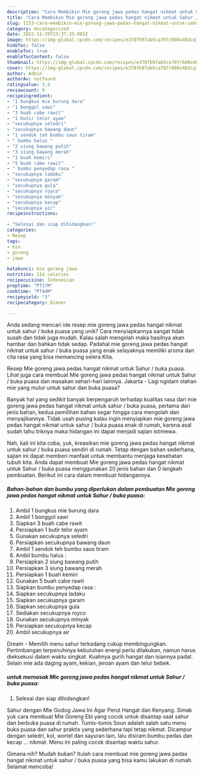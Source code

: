 ```yaml
---
description: "Cara Membikin Mie goreng jawa pedas hangat nikmat untuk Sahur / buka puasa yang Lezat Sekali"
title: "Cara Membikin Mie goreng jawa pedas hangat nikmat untuk Sahur / buka puasa yang Lezat Sekali"
slug: 1153-cara-membikin-mie-goreng-jawa-pedas-hangat-nikmat-untuk-sahur-buka-puasa-yang-lezat-sekali
category: Uncategorized
date: 2022-11-29T23:37:33.081Z
image: https://img-global.cpcdn.com/recipes/e378fb97ab5ca707/680x482cq70/mie-goreng-jawa-pedas-hangat-nikmat-untuk-sahur-buka-puasa-foto-resep-utama.jpg
hideToc: false
enableToc: true
enableTocContent: false
thumbnail: https://img-global.cpcdn.com/recipes/e378fb97ab5ca707/680x482cq70/mie-goreng-jawa-pedas-hangat-nikmat-untuk-sahur-buka-puasa-foto-resep-utama.jpg
cover: https://img-global.cpcdn.com/recipes/e378fb97ab5ca707/680x482cq70/mie-goreng-jawa-pedas-hangat-nikmat-untuk-sahur-buka-puasa-foto-resep-utama.jpg
author: Admin
authorAv: notfound
ratingvalue: 3.4
reviewcount: 9
recipeingredient:
- "1 bungkus mie burung dara"
- "1 bonggol sawi"
- "3 buah cabe rawit"
- "1 butir telor ayam"
- "secukupnya seledri"
- "secukupnya bawang daun"
- "1 sendok teh bumbu saus tiram"
- " bumbu halus "
- "2 siung bawang putih"
- "3 siung bawang merah"
- "1 buah kemiri"
- "5 buah cabe rawit"
- " bumbu penyedap rasa "
- "secukupnya ladaku"
- "secukupnya garam"
- "secukupnya gula"
- "secukupnya royco"
- "secukupnya minyak"
- "secukupnya kecap"
- "secukupnya air"
recipeinstructions:

- "Selesai dan siap dihidangkan!"
categories:
- Resep
tags:
- mie
- goreng
- jawa

katakunci: mie goreng jawa 
nutrition: 114 calories
recipecuisine: Indonesian
preptime: "PT17M"
cooktime: "PT44M"
recipeyield: "3"
recipecategory: Dinner

---
```





Anda sedang mencari ide resep mie goreng jawa pedas hangat nikmat untuk sahur / buka puasa yang unik? Cara menyiapkannya sangat tidak susah dan tidak juga mudah. Kalau salah mengolah maka hasilnya akan hambar dan bahkan tidak sedap. Padahal mie goreng jawa pedas hangat nikmat untuk sahur / buka puasa yang enak selayaknya memiliki aroma dan cita rasa yang bisa memancing selera Kita.





Resep Mie goreng jawa pedas hangat nikmat untuk Sahur / buka puasa. Lihat juga cara membuat Mie goreng jawa pedas hangat nikmat untuk Sahur / buka puasa dan masakan sehari-hari lainnya. Jakarta - Lagi ngidam olahan mie yang mulur untuk sahur dan buka puasa?

Banyak hal yang sedikit banyak berpengaruh terhadap kualitas rasa dari mie goreng jawa pedas hangat nikmat untuk sahur / buka puasa, pertama dari jenis bahan, kedua pemilihan bahan segar hingga cara mengolah dan menyajikannya. Tidak usah pusing kalau ingin menyiapkan mie goreng jawa pedas hangat nikmat untuk sahur / buka puasa enak di rumah, karena asal sudah tahu triknya maka hidangan ini dapat menjadi sajian istimewa.






Nah, kali ini kita coba, yuk, kreasikan mie goreng jawa pedas hangat nikmat untuk sahur / buka puasa sendiri di rumah. Tetap dengan bahan sederhana, sajian ini dapat memberi manfaat untuk membantu menjaga kesehatan tubuh kita. Anda dapat membuat Mie goreng jawa pedas hangat nikmat untuk Sahur / buka puasa menggunakan 20 jenis bahan dan 0 langkah pembuatan. Berikut ini cara dalam membuat hidangannya.

<!--inarticleads1-->

##### Bahan-bahan dan bumbu yang diperlukan dalam pembuatan Mie goreng jawa pedas hangat nikmat untuk Sahur / buka puasa:

1. Ambil 1 bungkus mie burung dara
1. Ambil 1 bonggol sawi
1. Siapkan 3 buah cabe rawit
1. Persiapkan 1 butir telor ayam
1. Gunakan secukupnya seledri
1. Persiapkan secukupnya bawang daun
1. Ambil 1 sendok teh bumbu saus tiram
1. Ambil  bumbu halus :
1. Persiapkan 2 siung bawang putih
1. Persiapkan 3 siung bawang merah
1. Persiapkan 1 buah kemiri
1. Gunakan 5 buah cabe rawit
1. Siapkan  bumbu penyedap rasa :
1. Siapkan secukupnya ladaku
1. Siapkan secukupnya garam
1. Siapkan secukupnya gula
1. Sediakan secukupnya royco
1. Gunakan secukupnya minyak
1. Persiapkan secukupnya kecap
1. Ambil secukupnya air


Dream - Memilih menu sahur terkadang cukup membingungkan. Pertimbangan terpenuhinya kebutuhan energi perlu dilakukan, namun harus dieksekusi dalam waktu singkat. Kuahnya gurih hangat dan isiannya padat. Selain mie ada daging ayam, kekian, jeroan ayam dan telur bebek. 

<!--inarticleads2-->

#####  untuk memasak Mie goreng jawa pedas hangat nikmat untuk Sahur / buka puasa:


1. Selesai dan siap dihidangkan!

Sahur dengan Mie Godog Jawa Ini Agar Perut Hangat dan Kenyang. Simak yuk cara membuat Mie Goreng Ebi yang cocok untuk disantap saat sahur dan berbuka puasa di rumah. Tumis-tumis Soun adalah salah satu menu buka puasa dan sahur praktis yang sederhana tapi tetap nikmat. Dicampur dengan seledri, kol, wortel dan sayuran lain, lalu disiram bumbu pedas dan kecap … nikmat. Menu ini paling cocok disantap waktu sahur. 

Gimana nih? Mudah bukan? Itulah cara membuat mie goreng jawa pedas hangat nikmat untuk sahur / buka puasa yang bisa kamu lakukan di rumah. Selamat mencoba!
